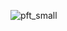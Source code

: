 ![pft_small](https://github.com/anhph95/Bio-Geo-informatics/assets/88524921/d7c793dd-f940-4163-90b2-d0a4f069079d)


